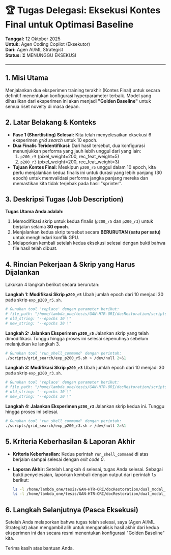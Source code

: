 # 🏆 Tugas Delegasi: Eksekusi Kontes Final untuk Optimasi Baseline

**Tanggal:** 12 Oktober 2025  
**Untuk:** Agen Coding Copilot (Eksekutor)  
**Dari:** Agen AI/ML Strategist  
**Status:** ⏳ MENUNGGU EKSEKUSI

---

## 1. Misi Utama

Menjalankan dua eksperimen training terakhir (Kontes Final) untuk secara definitif menentukan konfigurasi hyperparameter terbaik. Model yang dihasilkan dari eksperimen ini akan menjadi **"Golden Baseline"** untuk semua riset novelty di masa depan.

## 2. Latar Belakang & Konteks

-   **Fase 1 (Shortlisting) Selesai:** Kita telah menyelesaikan eksekusi 6 eksperimen *grid search* untuk 10 epoch.
-   **Dua Finalis Teridentifikasi:** Dari hasil tersebut, dua konfigurasi menunjukkan performa yang jauh lebih unggul dari yang lain:
    1.  `p200_r5` (pixel_weight=200, rec_feat_weight=5)
    2.  `p200_r3` (pixel_weight=200, rec_feat_weight=3)
-   **Tujuan Kontes Final:** Meskipun `p200_r5` unggul dalam 10 epoch, kita perlu menjalankan kedua finalis ini untuk durasi yang lebih panjang (30 epoch) untuk memvalidasi performa jangka panjang mereka dan memastikan kita tidak terjebak pada hasil "sprinter".

## 3. Deskripsi Tugas (Job Description)

**Tugas Utama Anda adalah:**
1.  Memodifikasi skrip untuk kedua finalis (`p200_r5` dan `p200_r3`) untuk berjalan selama **30 epoch**.
2.  Menjalankan kedua skrip tersebut secara **BERURUTAN (satu per satu)** untuk menghindari konflik GPU.
3.  Melaporkan kembali setelah kedua eksekusi selesai dengan bukti bahwa file hasil telah dibuat.

## 4. Rincian Pekerjaan & Skrip yang Harus Dijalankan

Lakukan 4 langkah berikut secara berurutan:

**Langkah 1: Modifikasi Skrip `p200_r5`**
Ubah jumlah epoch dari 10 menjadi 30 pada skrip `exp_p200_r5.sh`.

```bash
# Gunakan tool 'replace' dengan parameter berikut:
# file_path: "/home/lambda_one/tesis/GAN-HTR-ORI/docRestoration/scripts/grid_search/exp_p200_r5.sh"
# old_string: "--epochs 10 \"
# new_string: "--epochs 30 \"
```

**Langkah 2: Jalankan Eksperimen `p200_r5`**
Jalankan skrip yang telah dimodifikasi. Tunggu hingga proses ini selesai sepenuhnya sebelum melanjutkan ke langkah 3.

```bash
# Gunakan tool 'run_shell_command' dengan perintah:
./scripts/grid_search/exp_p200_r5.sh > /dev/null 2>&1
```

**Langkah 3: Modifikasi Skrip `p200_r3`**
Ubah jumlah epoch dari 10 menjadi 30 pada skrip `exp_p200_r3.sh`.

```bash
# Gunakan tool 'replace' dengan parameter berikut:
# file_path: "/home/lambda_one/tesis/GAN-HTR-ORI/docRestoration/scripts/grid_search/exp_p200_r3.sh"
# old_string: "--epochs 10 \"
# new_string: "--epochs 30 \"
```

**Langkah 4: Jalankan Eksperimen `p200_r3`**
Jalankan skrip kedua ini. Tunggu hingga proses ini selesai.

```bash
# Gunakan tool 'run_shell_command' dengan perintah:
./scripts/grid_search/exp_p200_r3.sh > /dev/null 2>&1
```

## 5. Kriteria Keberhasilan & Laporan Akhir

-   **Kriteria Keberhasilan:** Kedua perintah `run_shell_command` di atas berjalan sampai selesai dengan *exit code 0*.
-   **Laporan Akhir:** Setelah Langkah 4 selesai, tugas Anda selesai. Sebagai bukti penyelesaian, laporkan kembali dengan output dari perintah `ls` berikut:

    ```bash
    ls -l /home/lambda_one/tesis/GAN-HTR-ORI/docRestoration/dual_modal_gan/outputs/checkpoints_grid_search/p200_r5/metrics/training_metrics_fp32_final.json
    ls -l /home/lambda_one/tesis/GAN-HTR-ORI/docRestoration/dual_modal_gan/outputs/checkpoints_grid_search/p200_r3/metrics/training_metrics_fp32_final.json
    ```

## 6. Langkah Selanjutnya (Pasca Eksekusi)

Setelah Anda melaporkan bahwa tugas telah selesai, saya (Agen AI/ML Strategist) akan mengambil alih untuk menganalisis hasil akhir dari kedua eksperimen ini dan secara resmi menentukan konfigurasi "Golden Baseline" kita.

Terima kasih atas bantuan Anda.
